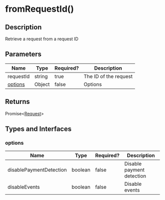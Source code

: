 # fromRequestId()

## Description

Retrieve a request from a request ID

## Parameters

<table data-full-width="true"><thead><tr><th>Name</th><th>Type</th><th data-type="checkbox">Required?</th><th>Description</th></tr></thead><tbody><tr><td>requestId</td><td>string</td><td>true</td><td>The ID of the request</td></tr><tr><td><a href="fromrequestid.md#options">options</a></td><td>Object</td><td>false</td><td>Options</td></tr></tbody></table>

## Returns

Promise<[Request](../request/)>

## Types and Interfaces

### options

<table data-full-width="true"><thead><tr><th>Name</th><th>Type</th><th data-type="checkbox">Required?</th><th>Description</th></tr></thead><tbody><tr><td>disablePaymentDetection</td><td>boolean</td><td>false</td><td>Disable payment detection</td></tr><tr><td>disableEvents</td><td>boolean</td><td>false</td><td>Disable events</td></tr></tbody></table>

##
